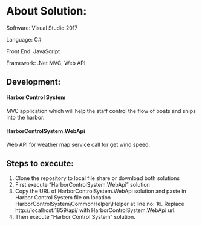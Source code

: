 # About Solution:

Software: Visual Studio 2017

Language: C#

Front End: JavaScript

Framework:  .Net MVC, Web API

## Development:

#### Harbor Control System
MVC application which will help the staff control the flow of boats and ships into the harbor.

#### HarborControlSystem.WebApi
Web API for weather map service call for get wind speed.


## Steps to execute:

1. Clone the repository to local file share or download both solutions
2. First execute “HarborControlSystem.WebApi” solution
3. Copy the URL of HarborControlSystem.WebApi solution and paste in Harbor Control System file on location HarborControlSystem\CommonHelper\Helper at line no: 16. Replace http://localhost:1859/api/ with HarborControlSystem.WebApi url.
4. Then execute “Harbor Control System” solution.
